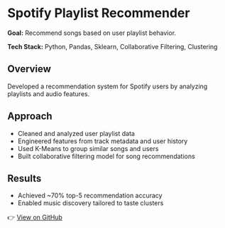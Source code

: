 # Spotify Playlist Recommender

**Goal:** Recommend songs based on user playlist behavior.

**Tech Stack:** Python, Pandas, Sklearn, Collaborative Filtering, Clustering

## Overview
Developed a recommendation system for Spotify users by analyzing playlists and audio features.

## Approach
- Cleaned and analyzed user playlist data  
- Engineered features from track metadata and user history  
- Used K-Means to group similar songs and users  
- Built collaborative filtering model for song recommendations

## Results
- Achieved ~70% top-5 recommendation accuracy  
- Enabled music discovery tailored to taste clusters

👉 [View on GitHub](https://github.com/shriyutha)
